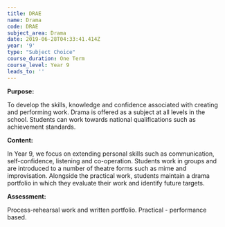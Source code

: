 ```yaml
---
title: DRAE
name: Drama
code: DRAE
subject_area: Drama
date: 2019-06-28T04:33:41.414Z
year: '9'
type: "Subject Choice"
course_duration: One Term
course_level: Year 9
leads_to: ''
---
```

**Purpose:**

To develop the skills, knowledge and confidence associated with creating and performing work. Drama is offered as a subject at all levels in the school. Students can work towards national qualifications such as achievement standards.

**Content:**

In Year 9, we focus on extending personal skills such as communication, self-confidence, listening and co-operation. Students work in groups and are introduced to a number of theatre forms such as mime and improvisation. Alongside the practical work, students maintain a drama portfolio in which they evaluate their work and identify future targets.

**Assessment:**

Process-rehearsal work and written portfolio. Practical - performance based.
